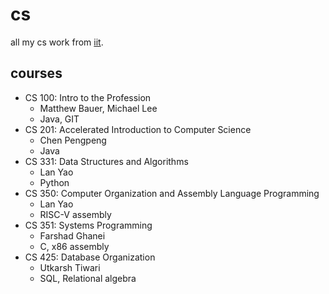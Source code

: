 # cs
all my cs work from [iit](https://iit.edu).

## courses
- CS 100: Intro to the Profession
  - Matthew Bauer, Michael Lee
  - Java, GIT
- CS 201: Accelerated Introduction to Computer Science
  - Chen Pengpeng
  - Java
- CS 331: Data Structures and Algorithms
  - Lan Yao
  - Python
- CS 350: Computer Organization and Assembly Language Programming
  - Lan Yao
  - RISC-V assembly
- CS 351: Systems Programming
  - Farshad Ghanei
  - C, x86 assembly
- CS 425: Database Organization
  - Utkarsh Tiwari
  - SQL, Relational algebra
